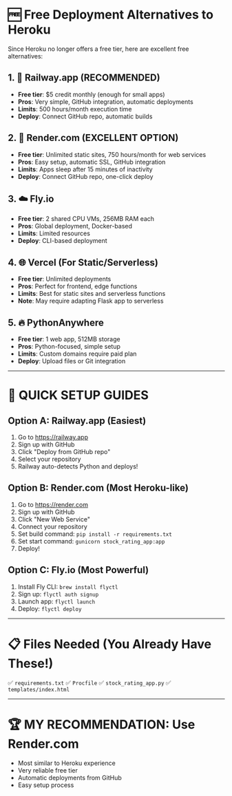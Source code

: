 # 🆓 Free Deployment Alternatives to Heroku

Since Heroku no longer offers a free tier, here are excellent free alternatives:

## 1. 🚀 Railway.app (RECOMMENDED)
- **Free tier**: $5 credit monthly (enough for small apps)
- **Pros**: Very simple, GitHub integration, automatic deployments
- **Limits**: 500 hours/month execution time
- **Deploy**: Connect GitHub repo, automatic builds

## 2. 🎨 Render.com (EXCELLENT OPTION)
- **Free tier**: Unlimited static sites, 750 hours/month for web services
- **Pros**: Easy setup, automatic SSL, GitHub integration
- **Limits**: Apps sleep after 15 minutes of inactivity
- **Deploy**: Connect GitHub repo, one-click deploy

## 3. ☁️ Fly.io
- **Free tier**: 2 shared CPU VMs, 256MB RAM each
- **Pros**: Global deployment, Docker-based
- **Limits**: Limited resources
- **Deploy**: CLI-based deployment

## 4. 🌐 Vercel (For Static/Serverless)
- **Free tier**: Unlimited deployments
- **Pros**: Perfect for frontend, edge functions
- **Limits**: Best for static sites and serverless functions
- **Note**: May require adapting Flask app to serverless

## 5. 🔥 PythonAnywhere
- **Free tier**: 1 web app, 512MB storage
- **Pros**: Python-focused, simple setup
- **Limits**: Custom domains require paid plan
- **Deploy**: Upload files or Git integration

---

# 🎯 QUICK SETUP GUIDES

## Option A: Railway.app (Easiest)
1. Go to https://railway.app
2. Sign up with GitHub
3. Click "Deploy from GitHub repo"
4. Select your repository
5. Railway auto-detects Python and deploys!

## Option B: Render.com (Most Heroku-like)
1. Go to https://render.com
2. Sign up with GitHub
3. Click "New Web Service"
4. Connect your repository
5. Set build command: `pip install -r requirements.txt`
6. Set start command: `gunicorn stock_rating_app:app`
7. Deploy!

## Option C: Fly.io (Most Powerful)
1. Install Fly CLI: `brew install flyctl`
2. Sign up: `flyctl auth signup`
3. Launch app: `flyctl launch`
4. Deploy: `flyctl deploy`

---

# 📋 Files Needed (You Already Have These!)
✅ `requirements.txt`
✅ `Procfile` 
✅ `stock_rating_app.py`
✅ `templates/index.html`

---

# 🏆 MY RECOMMENDATION: Use Render.com
- Most similar to Heroku experience
- Very reliable free tier
- Automatic deployments from GitHub
- Easy setup process

